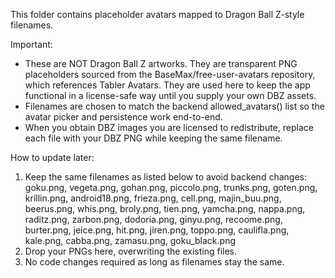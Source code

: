 This folder contains placeholder avatars mapped to Dragon Ball Z-style filenames.

Important:
- These are NOT Dragon Ball Z artworks. They are transparent PNG placeholders sourced from the BaseMax/free-user-avatars repository, which references Tabler Avatars. They are used here to keep the app functional in a license-safe way until you supply your own DBZ assets.
- Filenames are chosen to match the backend allowed_avatars() list so the avatar picker and persistence work end-to-end.
- When you obtain DBZ images you are licensed to redistribute, replace each file with your DBZ PNG while keeping the same filename.

How to update later:
1) Keep the same filenames as listed below to avoid backend changes:
   goku.png, vegeta.png, gohan.png, piccolo.png, trunks.png, goten.png, krillin.png, android18.png,
   frieza.png, cell.png, majin_buu.png, beerus.png, whis.png, broly.png, tien.png, yamcha.png,
   nappa.png, raditz.png, zarbon.png, dodoria.png, ginyu.png, recoome.png, burter.png, jeice.png,
   hit.png, jiren.png, toppo.png, caulifla.png, kale.png, cabba.png, zamasu.png, goku_black.png
2) Drop your PNGs here, overwriting the existing files.
3) No code changes required as long as filenames stay the same.
